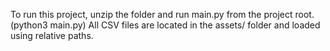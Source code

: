 To run this project, unzip the folder and run main.py from the project root. (python3 main.py)
All CSV files are located in the assets/ folder and loaded using relative paths.


